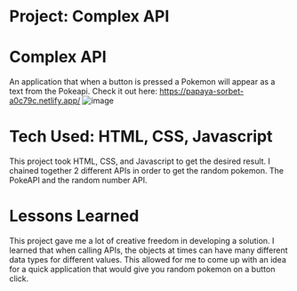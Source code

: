# Project: Complex API

# Complex API
An application that when a button is pressed a Pokemon will appear as a text from the Pokeapi.
Check it out here: https://papaya-sorbet-a0c79c.netlify.app/
![image](https://user-images.githubusercontent.com/112406976/196259685-e37b4db7-c9d9-485f-9511-aa6b797b4e8f.png)
# Tech Used: HTML, CSS, Javascript 
This project took HTML, CSS, and Javascript to get the desired result. I chained together 2 different APIs 
in order to get the random pokemon. The PokeAPI and the random number API.
# Lessons Learned
This project gave me a lot of creative freedom in developing a solution. I learned that when calling APIs, the objects at times
can have many different data types for different values. This allowed for me to come up with an idea for a quick application
that would give you random pokemon on a button click. 
